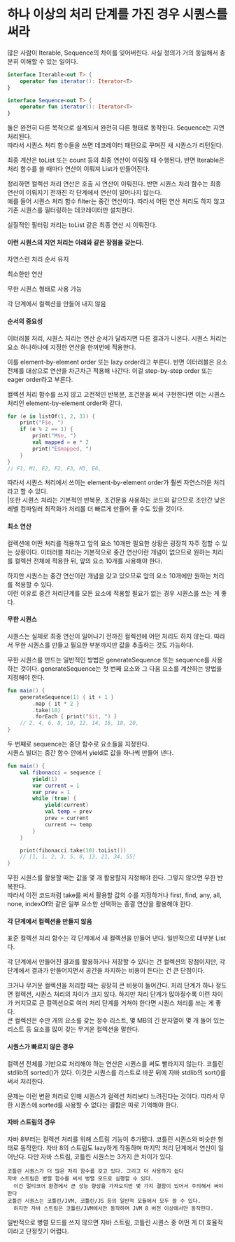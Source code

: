 # 하나 이상의 처리 단계를 가진 경우 시퀀스를 써라

많은 사람이 Iterable, Sequence의 차이를 잊어버린다. 사실 정의가 거의 동일해서 충분히 이해할 수 있는 일이다.

```kotlin
interface Iterable<out T> {
    operator fun iterator(): Iterator<T>
}

interface Sequence<out T> {
    operator fun iterator(): Iterator<T>
}
```

둘은 완전히 다른 목적으로 설계되서 완전히 다른 형태로 동작한다. Sequence는 지연처리된다. \
따라서 시퀀스 처리 함수들을 쓰면 데코레이터 패턴으로 꾸며진 새 시퀀스가 리턴된다.&#x20;

최종 계산은 toList 또는 count 등의 최종 연산이 이뤄질 때 수행된다. 반면 Iterable은 처리 함수를 쓸 때마다 연산이 이뤄져 List가 만들어진다.

정리하면 컬렉션 처리 연산은 호출 시 연산이 이뤄진다. 반면 시퀀스 처리 함수는 최종 연산이 이뤄지기 전까진 각 단계에서 연산이 일어나지 않는다. \
예를 들어 시퀀스 처리 함수 filter는 중간 연산이다. 따라서 어떤 연산 처리도 하지 않고 기존 시퀀스를 필터링하는 데코레이터만 설치한다.&#x20;

실질적인 필터링 처리는 toList 같은 최종 연산 시 이뤄진다.

#### 이런 시퀀스의 지연 처리는 아래와 같은 장점을 갖는다.

자연스런 처리 순서 유지

최소한만 연산

무한 시퀀스 형태로 사용 가능

각 단계에서 컬렉션을 만들어 내지 않음&#x20;

#### 순서의 중요성

이터러블 처리, 시퀀스 처리는 연산 순서가 달라지면 다른 결과가 나온다. 시퀀스 처리는 요소 하나하나에 지정한 연산을 한꺼번에 적용한다.&#x20;

이를 element-by-element order 또는 lazy order라고 부른다. 반면 이터러블은 요소 전체를 대상으로 연산을 차근차근 적용해 나간다. 이걸 step-by-step order 또는 eager order라고 부른다.

컬렉션 처리 함수를 쓰지 않고 고전적인 반복문, 조건문을 써서 구현한다면 이는 시퀀스 처리인 element-by-element order와 같다.&#x20;

```kotlin
for (e in listOf(1, 2, 3)) {
    print("F$e, ")
    if (e % 2 == 1) {
        print("M$e, ")
        val mapped = e * 2
        print("E$mapped, ")
    }
}
// F1, M1, E2, F2, F3, M3, E6,
```

따라서 시퀀스 처리에서 쓰이는 element-by-element order가 훨씬 자연스러운 처리라고 할 수 있다. \
|또한 시퀀스 처리는 기본적인 반복문, 조건문을 사용하는 코드와 같으므로 조만간 낮은 레벨 컴파일러 최적화가 처리를 더 빠르게 만들어 줄 수도 있을 것이다.

#### 최소 연산&#x20;

컬렉션에 어떤 처리를 적용하고 앞의 요소 10개만 필요한 상황은 굉장히 자주 접할 수 있는 상황이다. 이터러블 처리는 기본적으로 중간 연산이란 개념이 없으므로 원하는 처리를 컬렉션 전체에 적용한 뒤, 앞의 요소 10개를 사용해야 한다.&#x20;

하지만 시퀀스는 중간 연산이란 개념을 갖고 있으므로 앞의 요소 10개에만 원하는 처리를 적용할 수 있다.\
이런 이유로 중간 처리단계를 모든 요소에 적용할 필요가 없는 경우 시퀀스를 쓰는 게 좋다.

#### &#x20;무한 시퀀스

시퀀스는 실제로 최종 연산이 일어나기 전까진 컬렉션에 어떤 처리도 하지 않는다. 따라서 무한 시퀀스를 만들고 필요한 부분까지만 값을 추출하는 것도 가능하다.&#x20;

무한 시퀀스를 만드는 일반적인 방법은 generateSequence 또는 sequence를 사용하는 것이다. generateSequence는 첫 번째 요소와 그 다음 요소를 계산하는 방법을 지정해야 한다.

```kotlin
fun main() {
    generateSequence(1) { it + 1 }
        .map { it * 2 }
        .take(10)
        .forEach { print("$it, ") }
    // 2, 4, 6, 8, 10, 12, 14, 16, 18, 20, 
}
```

두 번째로 sequence는 중단 함수로 요소들을 지정한다. \
시퀀스 빌더는 중간 함수 안에서 yield로 값을 하나씩 만들어 낸다.

```kotlin
fun main() {
    val fibonacci = sequence {
        yield(1)
        var current = 1
        var prev = 1
        while (true) {
            yield(current)
            val temp = prev
            prev = current
            current += temp
        }
    }

    print(fibonacci.take(10).toList())
    // [1, 1, 2, 3, 5, 8, 13, 21, 34, 55]
}
```

무한 시퀀스를 활용할 때는 값을 몇 개 활용할지 지정해야 한다. 그렇지 않으면 무한 반복한다. \
따라서 이전 코드처럼 take를 써서 활용할 값의 수를 지정하거나 first, find, any, all, none, indexOf와 같은 일부 요소만 선택하는 종결 연산을 활용해야 한다.

#### 각 단계에서 컬렉션을 만들지 않음&#x20;

표준 컬렉션 처리 함수는 각 단계에서 새 컬렉션을 만들어 낸다. 일반적으로 대부분 List다.&#x20;

각 단계에서 만들어진 결과를 활용하거나 저장할 수 있다는 건 컬렉션의 장점이지만, 각 단계에서 결과가 만들어지면서 공간을 차지하는 비용이 든다는 건 큰 단점이다.

크거나 무거운 컬렉션을 처리할 때는 굉장히 큰 비용이 들어간다. 처리 단계가 하나 정도면 컬렉션, 시퀀스 처리의 차이가 크지 않다. 하지만 처리 단계가 많아질수록 이런 차이가 커지므로 큰 컬렉션으로 여러 처리 단계를 거쳐야 한다면 시퀀스 처리를 쓰는 게 좋다. \
큰 컬렉션은 수만 개의 요소를 갖는 정수 리스트, 몇 MB의 긴 문자열이 몇 개 들어 있는 리스트 등 요소를 많이 갖는 무거운 컬렉션을 말한다.

#### 시퀀스가 빠르지 않은 경우&#x20;

컬렉션 전체를 기반으로 처리해야 하는 연산은 시퀀스를 써도 빨라지지 않는다. 코틀린 stdlib의 sorted()가 있다. 이것은 시퀀스를 리스트로 바꾼 뒤에 자바 stdlib의 sort()를 써서 처리한다.&#x20;

문제는 이런 변환 처리로 인해 시퀀스가 컬렉션 처리보다 느려진다는 것이다. 따라서 무한 시퀀스에 sorted를 사용할 수 없다는 결함은 따로 기억해야 한다.

#### 자바 스트림의 경우

자바 8부터는 컬렉션 처리를 위해 스트림 기능이 추가됐다. 코틀린 시퀀스와 비슷한 형태로 동작한다. 자바 8의 스트림도 lazy하게 작동하며 마지막 처리 단계에서 연산이 일어난다. 다만 자바 스트림, 코틀린 시퀀스는 3가지 큰 차이가 있다.

```
코틀린 시퀀스가 더 많은 처리 함수를 갖고 있다. 그리고 더 사용하기 쉽다
자바 스트림은 병렬 함수를 써서 병렬 모드로 실행할 수 있다. 
  이건 멀티코어 환경에서 큰 성능 향상을 가져오지만 몇 가지 결함이 있어서 주의해서 써야 한다
코틀린 시퀀스는 코틀린/JVM, 코틀린/JS 등의 일반적 모듈에서 모두 쓸 수 있다. 
  하지만 자바 스트림은 코틀린/JVM에서만 동작하며 JVM 8 버전 이상에서만 동작한다.
```

일반적으로 병렬 모드를 쓰지 않으면 자바 스트림, 코틀린 시퀀스 중 어떤 게 더 효율적이라고 단정짓기 어렵다.
